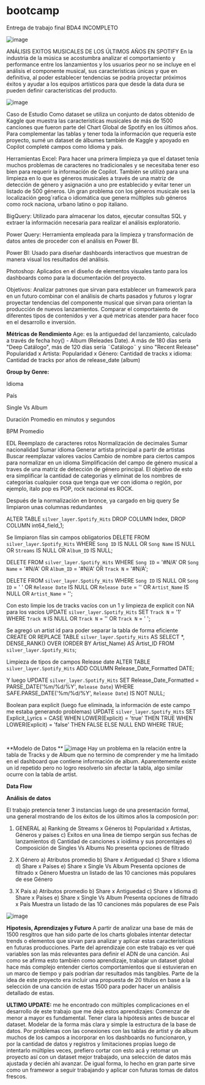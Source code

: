 # bootcamp
Entrega de trabajo final BDA4 INCOMPLETO

![image](https://github.com/user-attachments/assets/bb9b5907-f8c4-46a0-b3e6-a5291570af91)


ANÁLISIS EXITOS MUSICALES DE LOS ÚLTIMOS AÑOS EN SPOTIFY
En la industria de la música se acostumbra analizar el comportamiento y performance entre los lanzamientos y los usuarios peor no se incluye en el análisis el componente musical, sus características únicas y que en definitiva, al poder establecer tendencias se podría proyectar próximos éxitos y ayudar a los equipos artísticos para que desde la data dura se pueden definir características del producto.

![image](https://github.com/user-attachments/assets/500a095a-421e-44ec-a782-e55cedbb3fb4)

Caso de Estudio
Como dataset se utiliza un conjunto de datos obtenido de Kaggle que muestra las características musicales de más de 1500 canciones que fueron parte del Chart Global de Spotify en los últimos años. Para complementar las tablas y tener toda la información que requería este proyecto, sumé un dataset de álbumes también de Kaggle y apoyado en Copilot completé campos como Idioma y país.

Herramientas
Excel: Para hacer una primera limpieza ya que el dataset tenía muchos problemas de caracteres no tradicionales y se necesitaba tener eso bien para requerir la información de Copilot. También se utilizó para una limpieza en lo que es géneros musicales a través de una matriz de detección de género y asignación a uno pre establecido y evitar tener un listado de 500 géneros. Un gran problema con los géneros musicale ses la localización geog´rafica o idiomática que genera múltiples sub géneros como rock naciona, urbano latino o pop italiano.

BigQuery: Utilizado para almacenar los datos, ejecutar consultas SQL y extraer la información necesaria para realizar el análisis exploratorio.

Power Query: Herramienta empleada para la limpieza y transformación de datos antes de proceder con el análisis en Power BI.

Power BI: Usado para diseñar dashboards interactivos que muestran de manera visual los resultados del análisis.

Photoshop: Aplicados en el diseño de elementos visuales tanto para los dashboards como para la documentación del proyecto.

Objetivos:
Analizar patrones que sirvan para establecer un framework para en un futuro combinar con el análisis de charts pasados y futuros y lograr proyectar tendencias del componente musical que sirvan para orientan la producción de nuevos lanzamientos. 
Comparar el comportaiento de diferentes tipos de contenidos y ver a qué metricas atender para hacer foco en el desarrollo e inversión.


**Métricas de Rendimiento**
Age: es la antiguedad del lanzamiento, calculado a través de fecha hoy() - Album (Releades Date). A más de 180 días sería "Deep Catálogo", más de 120 días sería ¨Catálogo¨ y sino "Recent Release"
Popularidad x Artista:
Popularidad x Género:
Cantidad de tracks x idioma:
Cantidad de tracks por años de release_date (album)

**Group by Genre:**

  Idioma
    
  País
  
  Single Vs Album
  
  Duración Promedio en minutos y segundos
  
  BPM Promedio



EDL
Reemplazo de caracteres rotos
Normalización de decimales
Sumar nacionalidad
Sumar idioma
Generar artista principal a partir de artistas
Buscar reemplazar valores vacíos
Cambio de nombre para ciertos campos para normalizar en un idioma
Simplificación del campo de género musical a traves de una matriz de detección de género principal. El objetivo de esto era simplificar la cantidad de categorías y eliminat de los nombres de categorías cualquier cosa que tenga que ver con idioma o región, por ejemplo, italo pop es POP, rock nacional es ROCK.

Después de la normalización en bronce, ya cargado en big query
Se limpiaron unas columnas redundantes

ALTER TABLE `silver_layer.Spotify_Hits`
DROP COLUMN Index,
DROP COLUMN int64_field_1;

Se limpiaron filas sin campos obligatorios
DELETE FROM `silver_layer.Spotify_Hits`
WHERE `Song ID` IS NULL
   OR `Song Name` IS NULL
   OR `Streams` IS NULL
   OR `Album_ID` IS NULL;

DELETE FROM `silver_layer.Spotify_Hits`
WHERE `Song ID` = '#N/A'
   OR `Song Name` = '#N/A'
   OR `Album_ID` = '#N/A'
   OR `Track N` = '#N/A';

DELETE FROM `silver_layer.Spotify_Hits`
WHERE `Song ID` IS NULL OR `Song ID` = ' '
   OR `Release Date` IS NULL OR `Release Date` = ''
   OR `Artist_Name` IS NULL OR `Artist_Name` = '';



Con esto limpie los de tracks vacíos con un 1 y limpieza de explicit con NA para los vacíos
UPDATE `silver_layer.Spotify_Hits`
SET `Track N` = '1'
WHERE `Track N` IS NULL OR `Track N` = '' OR `Track N` = ' ';



Se agregó un artist id para poder separar la tabla de forma eficiente
CREATE OR REPLACE TABLE `silver_layer.Spotify_Hits` AS
SELECT 
  *,
  DENSE_RANK() OVER (ORDER BY Artist_Name) AS Artist_ID
FROM `silver_layer.Spotify_Hits`;
 

Limpieza de tipos de campos
Release date
ALTER TABLE `silver_layer.Spotify_Hits` ADD COLUMN Release_Date_Formatted DATE;

Y luego
UPDATE `silver_layer.Spotify_Hits` SET Release_Date_Formatted = PARSE_DATE('%m/%d/%Y', `Release Date`) WHERE SAFE.PARSE_DATE('%m/%d/%Y', `Release Date`) IS NOT NULL;


Boolean para explicit (luego fue eliminada, la información de este campo me estaba generando problemas)
UPDATE `silver_layer.Spotify_Hits`
SET Explicit_Lyrics = CASE
  WHEN LOWER(Explicit) = 'true' THEN TRUE
  WHEN LOWER(Explicit) = 'false' THEN FALSE
  ELSE NULL
END
WHERE TRUE;

 

**Modelo de Datos **
![image](https://github.com/user-attachments/assets/25ecba27-ee89-4cac-b34c-c53e5b57ce04)
Hay un problema en la relación entre la tabla de Tracks y de Album que no termino de comprender y me ha limitado en el dashboard que contiene información de album. Aparentemente existe un id repetido pero no logro resolverlo sin afectar la tabla, algo similar ocurre con la tabla de artist.

**Data Flow**



**Análisis de datos**

El trabajo pretencía tener 3 instancias luego de una presentación formal, una general mostrando de los éxitos de los últimos años la composicón por:
1. GENERAL
a) Ranking de Streams x Géneros
b) Popularidad x Artistas, Géneros y países
c) Exitos en una linea de tiempo sergún sus fechas de lanzamientos
d) Cantidad de canciones x ioidima y sus porcentajes
e) Composición de Singles Vs Albums
No presenta opciones de filtrado

2. X Género
a) Atributos promedio
b) Share x Antiguedad
c) Share x Idioma
d) Share x Países
e) Share x Single Vs Album
Presenta opciones de filtrado x Género
Muestra un listado de las 10 canciones más populares de ese Género

4. X País
a) Atributos promedio
b) Share x Antiguedad
c) Share x Idioma
d) Share x Países
e) Share x Single Vs Album
Presenta opciones de filtrado x País
Muestra un listado de las 10 canciones más populares de ese País


![image](https://github.com/user-attachments/assets/c5a80e24-9c21-4017-91c3-0a9e9fa8cdc9)

**Hipotesis, Aprendizajes y Futuro**
A partir de analizar una base de más de 1500 resgitros que han sido parte de los charts globales intentar detectar trends o elementos que sirvan para analizar y aplicar estas características en futuras producciones.
Parte del aprendizaje con este trabajo es ver qué variables son las más relevantes para definir el ADN de una canción. Así como se afirma esto también como aprendizaje, trabajar un dataset global hace más complejo entender ciertos comportamientos que si estuvieran en un marco de tiempo y país podrían dar resultados más tangibles. Parte de la idea de este proyecto era incluir una propuesta de 20 títulos en base a la selección de una canción de estas 1500 para poder hacer un análisis detallado de estas.

**ULTIMO UPDATE:** me he encontrado con múltiples complicaciones en el desarrollo de este trabajo que me deja estos aprendizajes:
Comenzar de menor a mayor es fundamental. Tener clara la hipótesis antes de buscar el dataset. Modelar de la forma más clara y simple la estructura de la base de datos.
Por problemas con las conexiones con las tablas de artist y de album muchos de los campos a incorporar en los dashboards no funcionaron, y por la cantidad de datos y registros y limitaciones propias luego de intentarlo múltiples veces, prefiero cortar con esto acá y retomar un proyecto así con un dataset mejor trabajado, una selección de datos más ajustada y decién ahí avanzar. De igual forma, lo hecho en gran parte sirve como un framewor a seguir trabajando y aplicar con futuras tomas de datos frescos.



